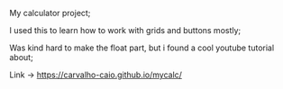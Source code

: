 My calculator project;

I used this to learn how to work with grids and buttons mostly;

Was kind hard to make the float part, but i found a cool youtube tutorial about;

Link -> https://carvalho-caio.github.io/mycalc/